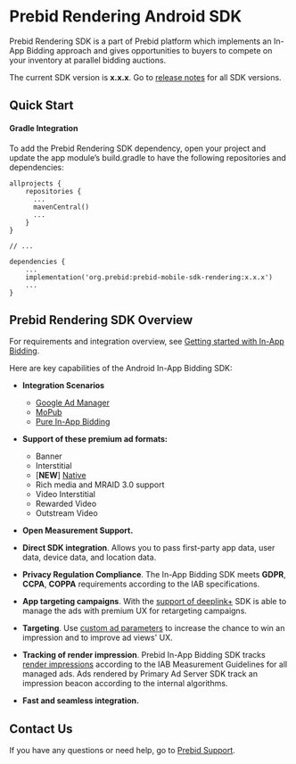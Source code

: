 # Prebid Rendering Android SDK

Prebid Rendering SDK is a part of Prebid platform which implements an In-App Bidding approach and gives opportunities to buyers to compete on your inventory at parallel bidding auctions.

The current SDK version is **x.x.x**.
Go to [release notes](info/android-in-app-bidding-release-notes.md) for all SDK versions.

## Quick Start


#### Gradle Integration

To add the Prebid Rendering SDK dependency, open your project and update the app module’s build.gradle to have the following repositories and dependencies:

```
allprojects {
    repositories {
      ...
      mavenCentral()
      ...
    }
}

// ...

dependencies {
    ...
    implementation('org.prebid:prebid-mobile-sdk-rendering:x.x.x')
    ...
}
```

## Prebid Rendering SDK Overview

For requirements and integration overview, see [Getting started with In-App Bidding](info/android-in-app-bidding-getting-started.md).

Here are key capabilities of the Android In-App Bidding SDK:

-   **Integration Scenarios**
    - [Google Ad Manager](info/integration-gam/android-in-app-bidding-gam-info.md)
    - [MoPub](info/integration-mopub/android-in-app-bidding-mopub-info.md)
    - [Pure In-App Bidding](info/integration-prebid/android-in-app-bidding-pb-info.md)

-   **Support of these premium ad formats:**
    -   Banner
    -   Interstitial
    -   [**NEW**] [Native](info/android-in-app-bidding-native-guidelines-info.md) 
    -   Rich media and MRAID 3.0 support
    -   Video Interstitial
    -   Rewarded Video
    -   Outstream Video
-  **Open Measurement Support.**
-   **Direct SDK integration**. Allows you to pass first-party app data,
    user data, device data, and location data.  
-   **Privacy Regulation Compliance**. The In-App Bidding SDK meets **GDPR**, **CCPA**, **COPPA** requirements according to the IAB specifications.
-   **App targeting campaigns**. With the [support of deeplink+](info/android-sdk-deeplinkplus.md) SDK is able to manage the ads with premium UX for retargeting campaigns.
-    **Targeting**. Use [custom ad parameters](info/android-sdk-parameters.md) to increase the chance to win an impression and to improve ad views' UX.
-   **Tracking of render impression**. Prebid In-App Bidding SDK tracks [render impressions](info/android-sdk-impression-tracking.md) according to the IAB Measurement Guidelines for all managed ads. Ads rendered by Primary Ad Server SDK track an impression beacon according to the internal algorithms.
-   **Fast and seamless integration.**


## Contact Us

If you have any questions or need help, go to [Prebid Support](https://docs.prebid.org/support/index.html).
